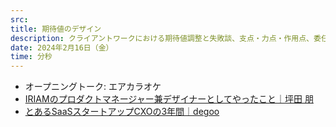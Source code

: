 ```yaml
---
src: 
title: 期待値のデザイン
description: クライアントワークにおける期待値調整と失敗談、支点・力点・作用点、委任型と準委任型の使い分け、練度の高い発注者など「期待」にまつわるあれこれを雑談をしました。
date: 2024年2月16日（金）
time: 分秒
---
```


- オープニングトーク: エアカラオケ
- [IRIAMのプロダクトマネージャー兼デザイナーとしてやったこと｜坪田 朋](https://blog.tsubotax.com/n/na37f67d25532)
- [とあるSaaSスタートアップCXOの3年間｜degoo](https://note.com/dex1t/n/n7d150420f213)
